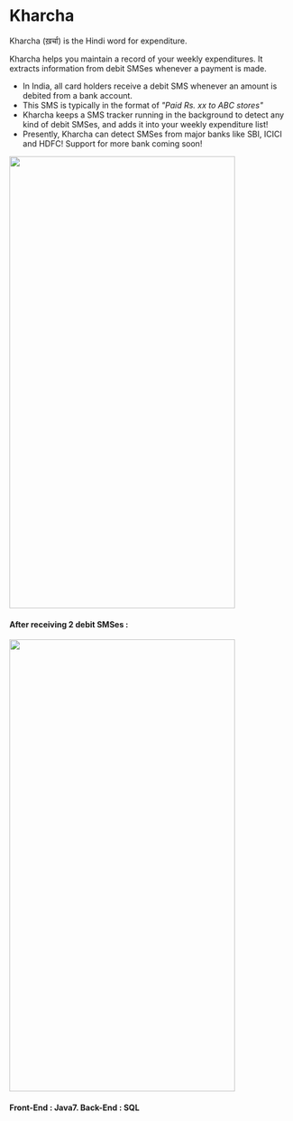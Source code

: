 # Kharcha
Kharcha (ख़र्चा) is the Hindi word for expenditure. 

Kharcha helps you maintain a record of your weekly expenditures. It extracts information from debit SMSes whenever a payment is made. 
* In India, all card holders receive a debit SMS whenever an amount is debited from a bank account. 
* This SMS is typically in the format of _"*Paid Rs. xx to ABC stores*"_
* Kharcha keeps a SMS tracker running in the background to detect any kind of debit SMSes, and adds it into your weekly expenditure list! 
* Presently, Kharcha can detect SMSes from major banks like SBI, ICICI and HDFC! Support for more bank coming soon! 

<img src="https://user-images.githubusercontent.com/45825805/184033449-a1a6fa39-ab00-4529-ae23-e98245bd44ce.jpg" width="400" height="800">

#### After receiving 2 debit SMSes :  

<img src="https://user-images.githubusercontent.com/45825805/184037941-8b483a92-9974-4e57-ab37-4344c464b70d.jpeg" width="400" height="800">


#### Front-End : Java7.  Back-End : SQL
